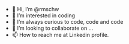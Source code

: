 - 👋 Hi, I’m @rmschw
- 👀 I’m interested in coding
- 🌱 I’m always curious to code, code and code
- 💞️ I’m looking to collaborate on ...
- 📫 How to reach me at Linkedin profile.

<!---
rmschw/rmschw is a ✨ special ✨ repository because its `README.md` (this file) appears on your GitHub profile.
You can click the Preview link to take a look at your changes.
--->
